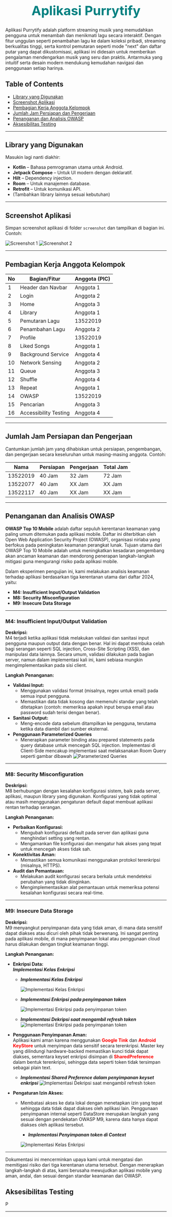 <center>
  <h1 style="color: #008080;font-size: 40px;font-weight: bold;">Aplikasi Purrytify</h1>
</center>


Aplikasi Purrytify adalah platform streaming musik yang memudahkan pengguna untuk menambah dan menikmati lagu secara interaktif. Dengan fitur unggulan seperti penambahan lagu ke dalam koleksi pribadi, streaming berkualitas tinggi, serta kontrol pemutaran seperti mode "next" dan daftar putar yang dapat dikustomisasi, aplikasi ini didesain untuk memberikan pengalaman mendengarkan musik yang seru dan praktis. Antarmuka yang intuitif serta desain modern mendukung kemudahan navigasi dan penggunaan setiap harinya.

## Table of Contents
- [Library yang Digunakan](#library-yang-digunakan)
- [Screenshot Aplikasi](#screenshot-aplikasi)
- [Pembagian Kerja Anggota Kelompok](#pembagian-kerja-anggota-kelompok)
- [Jumlah Jam Persiapan dan Pengerjaan](#jumlah-jam-persiapan-dan-pengerjaan)
- [Penanganan dan Analisis OWASP](#penanganan-dan-analisis-owasp)
- [Aksesibilitas Testing](#aksesibilitas-testing)

---

## Library yang Digunakan

Masukin lagi nanti diakhir:

- **Kotlin** – Bahasa pemrograman utama untuk Android.
- **Jetpack Compose** – Untuk UI modern dengan deklaratif.
- **Hilt** – Dependency injection.
- **Room** – Untuk manajemen database.
- **Retrofit** – Untuk komunikasi API.
- (Tambahkan library lainnya sesuai kebutuhan)

---

## Screenshot Aplikasi

Simpan screenshot aplikasi di folder `screenshot` dan tampilkan di bagian ini. Contoh:

![Screenshot 1](screenshot/screenshot1.png)
![Screenshot 2](screenshot/screenshot2.png)

---

## Pembagian Kerja Anggota Kelompok


| No | Bagian/Fitur            | Anggota (PIC) | 
|----|-------------------------|---------------|
| 1  | Header dan Navbar       | Anggota 1     | 
| 2  | Login                   | Anggota 2     | 
| 3  | Home                    | Anggota 3     |  
| 4  | Library                 | Anggota 1     | 
| 5  | Pemutaran Lagu          | 13522019   | 
| 6  | Penambahan Lagu         | Anggota 2     |
| 7  | Profile                 | 13522019     |  
| 8  | Liked Songs             | Anggota 1     | 
| 9  | Background Service      | Anggota 4     | 
| 10 | Network Sensing         | Anggota 2     | 
| 11 | Queue                   | Anggota 3     | 
| 12 | Shuffle                 | Anggota 4     |
| 13 | Repeat                  | Anggota 1     | 
| 14 | OWASP                   |13522019     |
| 15 | Pencarian               | Anggota 3     | 
| 16 | Accessibility Testing   | Anggota 4     | 


---

## Jumlah Jam Persiapan dan Pengerjaan

Cantumkan jumlah jam yang dihabiskan untuk persiapan, pengembangan, dan pengerjaan secara keseluruhan untuk masing-masing anggota. Contoh:

| Nama           | Persiapan | Pengerjaan | Total Jam |
|----------------|-----------|------------|-----------|
| 13522019     | 40 Jam     | 32 Jam     | 72 Jam    |
| 13522077      |  40 Jam     | XX Jam     | XX Jam    |
| 13522117      | 40 Jam     | XX Jam     | XX Jam    |

---

## Penanganan dan Analisis OWASP

**OWASP Top 10 Mobile** adalah daftar sepuluh kerentanan keamanan yang paling umum ditemukan pada aplikasi mobile. Daftar ini diterbitkan oleh Open Web Application Security Project (OWASP), organisasi nirlaba yang berfokus pada peningkatan keamanan perangkat lunak. Tujuan utama dari OWASP Top 10 Mobile adalah untuk meningkatkan kesadaran pengembang akan ancaman keamanan dan mendorong penerapan langkah-langkah mitigasi guna mengurangi risiko pada aplikasi mobile.

Dalam eksperimen pengujian ini, kami melakukan analisis keamanan terhadap aplikasi berdasarkan tiga kerentanan utama dari daftar 2024, yaitu:

- **M4: Insufficient Input/Output Validation**
- **M8: Security Misconfiguration**
- **M9: Insecure Data Storage**

---

### M4: Insufficient Input/Output Validation

**Deskripsi:**  
M4 terjadi ketika aplikasi tidak melakukan validasi dan sanitasi input pengguna maupun output data dengan benar. Hal ini dapat membuka celah bagi serangan seperti SQL injection, Cross-Site Scripting (XSS), dan manipulasi data lainnya. Secara umum, validasi dilakukan pada bagian server, namun dalam implementasi kali ini, kami sebiasa mungkin mengimplementasikan pada sisi client.

**Langkah Penanganan:**  
- **Validasi Input:**  
  - Menggunakan validasi format (misalnya, regex untuk email) pada semua input pengguna.
  - Memastikan data tidak kosong dan memenuhi standar yang telah ditetapkan (contoh: memeriksa apakah input berupa email atau password sudah terisi dengan benar).
- **Sanitasi Output:**  
  - Meng-encode data sebelum ditampilkan ke pengguna, terutama ketika data diambil dari sumber eksternal.
- **Penggunaan Parameterized Queries**  
  - Menerapkan parameter binding atau prepared statements pada query database untuk mencegah SQL injection. Implementasi di Client-Side mencakup implementasi saat melaksanakan Room Query seperti gambar dibawah
  ![Parameterized Queries](Assets/OWASP4.1.png)

---

### M8: Security Misconfiguration

**Deskripsi:**  
M8 berhubungan dengan kesalahan konfigurasi sistem, baik pada server, aplikasi, maupun library yang digunakan. Konfigurasi yang tidak optimal atau masih menggunakan pengaturan default dapat membuat aplikasi rentan terhadap serangan.

**Langkah Penanganan:**  
- **Perbaikan Konfigurasi:**  
  - Mengubah konfigurasi default pada server dan aplikasi guna menghindari setting yang rentan.
  - Mengamankan file konfigurasi dan mengatur hak akses yang tepat untuk mencegah akses tidak sah.
- **Konektivitas Aman:**  
  - Memastikan semua komunikasi menggunakan protokol terenkripsi (misalnya, HTTPS).
- **Audit dan Pemantauan:**  
  - Melakukan audit konfigurasi secara berkala untuk mendeteksi perubahan yang tidak diinginkan.
  - Mengimplementasikan alat pemantauan untuk memeriksa potensi kesalahan konfigurasi secara real-time.

---

### M9: Insecure Data Storage

**Deskripsi:**  
M9 menyangkut penyimpanan data yang tidak aman, di mana data sensitif dapat diakses atau dicuri oleh pihak tidak berwenang. Ini sangat penting pada aplikasi mobile, di mana penyimpanan lokal atau penggunaan cloud harus dilakukan dengan tingkat keamanan tinggi.

**Langkah Penanganan:**  
- **Enkripsi Data:**  
***Implementasi Kelas Enkripsi***

    - ***Implementasi Kelas Enkripsi***  
      
      ![Implementasi Kelas Enkripsi](Assets/OWASP_9/OWASP_9.1.png)
      
    - ***Implementasi Enkripsi pada penyimpanan token***  
      
      ![Implementasi Enkripsi pada penyimpanan token](Assets/OWASP_9/OWASP_9.2.png)
      
    - ***Implementasi Dekripsi saat mengambil refresh token***
      ![Implementasi Enkripsi pada penyimpanan token](Assets/OWASP_9/OWASP_9.3.png)


- **Penggunaan Penyimpanan Aman:**  
Aplikasi kami aman karena menggunakan <span style="color: red;font-weight: bold;">Google Tink</span> dan <span style="color: red;font-weight: bold;">Android KeyStore</span> untuk menyimpan data sensitif secara terenkripsi. Master key yang dilindungi hardware-backed memastikan kunci tidak dapat diakses, sementara keyset enkripsi disimpan di <span style="color: red;font-weight: bold;">SharedPreference</span> dalam bentuk terenkripsi, sehingga data seperti token tidak tersimpan sebagai plain text.

    - ***Implementasi Shared Preference dalam penyimpanan keyset enkripsi***
![Implementasi Dekripsi saat mengambil refresh token](Assets/OWASP_9/OWASP_9.4.png)
- **Pengaturan Izin Akses:**  
  - Membatasi akses ke data lokal dengan menetapkan izin yang tepat sehingga data tidak dapat diakses oleh aplikasi lain. Penggunaan penyimpanan internal seperti DataStore merupakan langkah yang sesuai dengan pendekatan OWASP M9, karena data hanya dapat diakses oleh aplikasi tersebut. 
      - ***Implementasi Penyimpanan token di Context***  
      
      ![Implementasi Kelas Enkripsi](Assets/OWASP_9/OWASP_9.5.png)

---

Dokumentasi ini mencerminkan upaya kami untuk mengatasi dan memitigasi risiko dari tiga kerentanan utama tersebut. Dengan menerapkan langkah-langkah di atas, kami berusaha mewujudkan aplikasi mobile yang aman, andal, dan sesuai dengan standar keamanan dari OWASP.


## Aksesibilitas Testing

P

---

